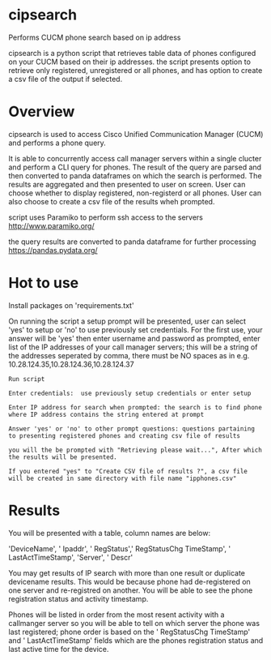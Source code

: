 # cipsearch
Performs CUCM phone search based on ip address

cipsearch is a python script that retrieves table data of phones configured on your CUCM based on their ip addresses.
the script presents option to retrieve only registered, unregistered or all phones, and has option to create a csv file of the output if selected.


Overview
===============
cipsearch is used to access Cisco Unified Communication Manager (CUCM) and performs a phone query.

It is able to concurrently access call manager servers within a single clucter and perform a CLI query for phones.
The result of the query are parsed and then converted to panda dataframes on which the search is performed. The results are aggregated and then presented to user on screen. User can choose whether to display registered, non-registerd or all phones. User can also choose to create a csv file of the results wheh prompted.

script uses Paramiko to perform ssh access to the servers
http://www.paramiko.org/

the query results are converted to panda dataframe for further processing
https://pandas.pydata.org/



Hot to use
==============
Install packages on 'requirements.txt'

On running the script a setup prompt will be presented, user can select 'yes' to setup or 'no' to use previously set credentials.
For the first use, your answer will be 'yes' then enter username and password as prompted, enter list of the IP addresses of your call manager servers; this will be a string of the addresses seperated by  comma, there must be NO spaces as in 
e.g. 10.28.124.35,10.28.124.36,10.28.124.37

    Run script

    Enter credentials:  use previously setup credentials or enter setup

    Enter IP address for search when prompted: the search is to find phone where IP address contains the string entered at prompt

    Answer 'yes' or 'no' to other prompt questions: questions partaining to presenting registered phones and creating csv file of results

    you will the be prompted with "Retrieving please wait...", After which the results will be presented.

    If you entered "yes" to "Create CSV file of results ?", a csv file will be created in same directory with file name "ipphones.csv"

Results
=========
You will be presented with a table, column names are below:

'DeviceName', ' Ipaddr', ' RegStatus',' RegStatusChg TimeStamp', ' LastActTimeStamp', 'Server', ' Descr'

You may get results of IP search with more than one result or duplicate devicename results.
This would be because phone had de-registered on one server and re-registred on another.
You will be able to see the phone registration status and activity timestamp.

Phones will be listed in order from the most resent activity with a callmanger server so you will be able to tell on which server the phone was last registered;
phone order is based on the ' RegStatusChg TimeStamp' and ' LastActTimeStamp' fields which are the phones registration status and last active time for the device. 

